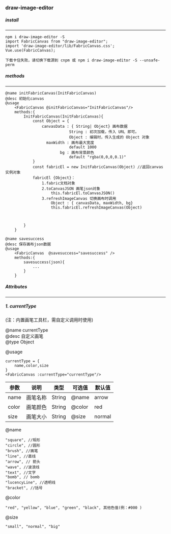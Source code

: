 ### draw-image-editor

##### install

---

```
npm i draw-image-editor -S
import FabricCanvas from "draw-image-editor";
import 'draw-image-editor/lib/FabricCanvas.css';
Vue.use(FabricCanvas);

下载卡住失败，请切换下载源到 cnpm 或 npm i draw-image-editor -S --unsafe-perm
```

##### methods

---

```
@name initFabricCanvas(InitFabricCanvas)
@desc 初始化canvas
@usage
    <FabricCanvas @initFabricCanvas="InitFabricCanvas"/>
    methods:{
        InitFabricCanvas(InitFabricCanvas){
            const Object = {
                canvasData : { String| Object} 画布数据
                            String : 初次加载，传入 URL 即可。
                            Object : 编辑时，传入生成的 Object 对象
                  maxWidth : 画布最大宽度
                            default 1000
                        bg : 画布背景颜色
                            default "rgba(0,0,0,0.1)"
            }
            const fabricEl = new InitFabricCanvas(Object) //返回canvas实例对象
            fabricEl {Object}：
                1.fabric文档对象
                2.toCanvasJSON 画笔json对象
                    this.fabricEl.toCanvasJSON()
                3.refreshImageCanvas 切换画布时调用
                    Object : { canvasData, maxWidth, bg}
                    this.fabricEl.refreshImageCanvas(Object)



        }
    }
```

```
@name savesuccess
@desc 保存画布json数据
@usage
    <FabricCanvas  @savesuccess="savesuccess" />
    methods:{
        savesuccess(json){
            ...
        }
    }

```

##### Attributes

---

##### 1. currentType

(注：内置画笔工具栏，需自定义调用时使用)

<html>
@name currentType    <br/>
@desc 自定义画笔 <br/>
@type Object <br/>
</html>

@usage

```
currentType = {
    name,color,size
}
<FabricCanvas :currentType="currentType"/>
```

| 参数  | 说明     | 类型   | 可选值 | 默认值 |
| ----- | -------- | ------ | ------ | ------ |
| name  | 画笔名称 | String | @name  | arrow  |
| color | 画笔颜色 | String | @color | red    |
| size  | 画笔大小 | String | @size  | normal |

@name

    "square", //矩形
    "circle", //圆形
    "brush", //画笔
    "line", //直线
    "arrow", // 箭头
    "wave", //波浪线
    "text", //文字
    "bomb", // bomb
    "lucencyLine", //透明线
    "bracket", //括号

@color

    "red", "yellow", "blue", "green", "black", 其他色值(例：#000 )

@size

    "small", "normal", "big"
